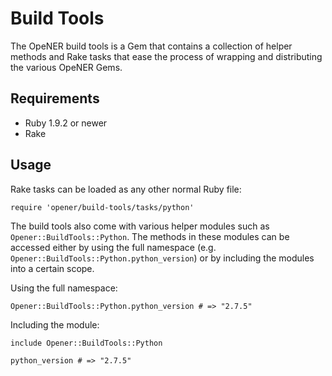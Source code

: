# Build Tools

The OpeNER build tools is a Gem that contains a collection of helper methods
and Rake tasks that ease the process of wrapping and distributing the various
OpeNER Gems.

## Requirements

* Ruby 1.9.2 or newer
* Rake

## Usage

Rake tasks can be loaded as any other normal Ruby file:

    require 'opener/build-tools/tasks/python'

The build tools also come with various helper modules such as
`Opener::BuildTools::Python`. The methods in these modules can be accessed
either by using the full namespace (e.g.
`Opener::BuildTools::Python.python_version`) or by including the modules into a
certain scope.

Using the full namespace:

    Opener::BuildTools::Python.python_version # => "2.7.5"

Including the module:

    include Opener::BuildTools::Python

    python_version # => "2.7.5"

